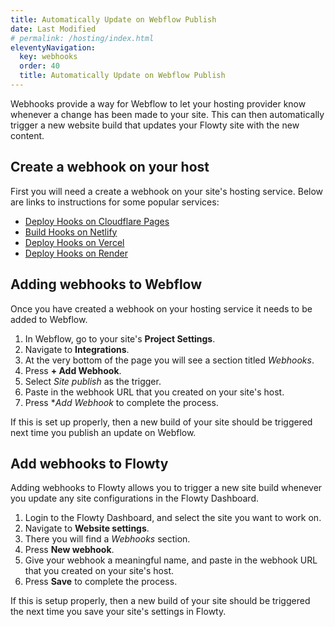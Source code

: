 ```yaml
---
title: Automatically Update on Webflow Publish
date: Last Modified
# permalink: /hosting/index.html
eleventyNavigation:
  key: webhooks
  order: 40
  title: Automatically Update on Webflow Publish
---
```


Webhooks provide a way for Webflow to let your hosting provider know whenever a change has been made to your site. This can then automatically trigger a new website build that updates your Flowty site with the new content.

## Create a webhook on your host
First you will need a create a webhook on your site's hosting service. Below are links to instructions for some popular services:

- [Deploy Hooks on Cloudflare Pages](https://developers.cloudflare.com/pages/platform/deploy-hooks)
- [Build Hooks on Netlify](https://docs.netlify.com/configure-builds/build-hooks/)
- [Deploy Hooks on Vercel](https://vercel.com/docs/concepts/git/deploy-hooks)
- [Deploy Hooks on Render](https://render.com/docs/deploy-hooks)

## Adding webhooks to Webflow
Once you have created a webhook on your hosting service it needs to be added to Webflow.

1. In Webflow, go to your site's **Project Settings**.
1. Navigate to **Integrations**.
1. At the very bottom of the page you will see a section titled _Webhooks_.
1. Press **+ Add Webhook**.
1. Select _Site publish_ as the trigger.
1. Paste in the webhook URL that you created on your site's host.
1. Press **Add Webhook* to complete the process.

If this is set up properly, then a new build of your site should be triggered next time you publish an update on Webflow.

## Add webhooks to Flowty
Adding webhooks to Flowty allows you to trigger a new site build whenever you update any site configurations in the Flowty Dashboard.

1. Login to the Flowty Dashboard, and select the site you want to work on.
1. Navigate to **Website settings**.
1. There you will find a _Webhooks_ section.
1. Press **New webhook**.
1. Give your webhook a meaningful name, and paste in the webhook URL that you created on your site's host.
1. Press **Save** to complete the process.

If this is setup properly, then a new build of your site should be triggered the next time you save your site's settings in Flowty.